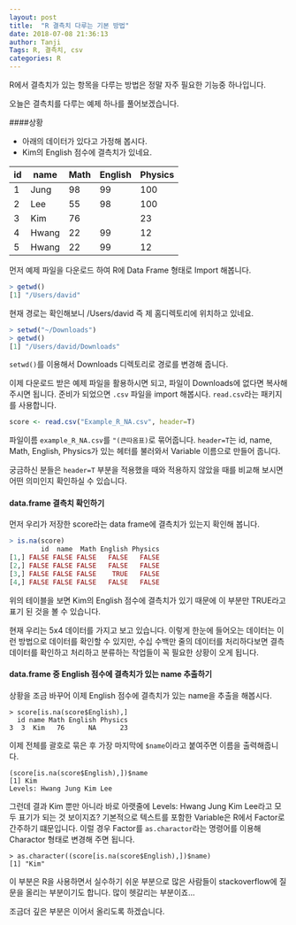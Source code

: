 ```yaml
---
layout: post
title:  "R 결측치 다루는 기본 방법"
date: 2018-07-08 21:36:13
author: Tanji
Tags: R, 결측치, csv
categories: R
---
```



R에서 결측치가 있는 항목을 다루는 방법은 정말 자주 필요한 기능중 하나입니다.

오늘은 결측치를 다루는 예제 하나를 풀어보겠습니다.

####상황

- 아래의 데이터가 있다고 가정해 봅시다.   
- Kim의 English 점수에 결측치가 있네요.

| id  | name  | Math  | English  | Physics  |
|---|---|---|---|---|
|  1 | Jung  | 98  | 99  | 100  |
|  2 | Lee  | 55  | 98  | 100  |
|  3 | Kim  |  76 |   | 23  |
|  4 | Hwang  | 22  | 99  | 12  |
|  5 | Hwang  | 22  | 99  | 12  |

먼저 예제 파일을 다운로드 하여 R에 Data Frame 형태로 Import 해봅니다.

```r
> getwd()
[1] "/Users/david"
```
현재 경로는 확인해보니 /Users/david 즉 제 홈디렉토리에 위치하고 있네요.

```r
> setwd("~/Downloads")
> getwd()
[1] "/Users/david/Downloads"
```

`setwd()`를 이용해서 Downloads 디렉토리로 경로를 변경해 줍니다.

이제 다운로드 받은 예제 파일을 활용하시면 되고, 파일이 Downloads에 없다면 복사해 주시면 됩니다. 준비가 되었으면 `.csv` 파일을 import 해봅시다. `read.csv`라는 패키지를 사용합니다.

```r
score <- read.csv("Example_R_NA.csv", header=T)
```
파일이름 `example_R_NA.csv`를 `"(큰따옴표)`로 묶어줍니다. `header=T`는 id, name, Math, English, Physics가 있는 헤터를 불러와서 Variable 이름으로 만들어 줍니다.

궁금하신 분들은 `header=T` 부분을 적용했을 때와 적용하지 않았을 때를 비교해 보시면 어떤 의미인지 확인하실 수 있습니다. 

#### data.frame 결측치 확인하기
먼저 우리가 저장한 score라는 data frame에 결측치가 있는지 확인해 봅니다.

```r
> is.na(score)
        id  name  Math English Physics
[1,] FALSE FALSE FALSE   FALSE   FALSE
[2,] FALSE FALSE FALSE   FALSE   FALSE
[3,] FALSE FALSE FALSE    TRUE   FALSE
[4,] FALSE FALSE FALSE   FALSE   FALSE
```
위의 테이블을 보면 Kim의 English 점수에 결측치가 있기 때문에 이 부분만 TRUE라고 표기 된 것을 볼 수 있습니다.

현재 우리는 5x4 데이터를 가지고 보고 있습니다. 이렇게 한눈에 들어오는 데이터는 이런 방법으로 데이터를 확인할 수 있지만, 수십 수백만 줄의 데이터를 처리하다보면 결측 데이터를 확인하고 처리하고 분류하는 작업들이 꼭 필요한 상황이 오게 됩니다.

#### data.frame 중 English 점수에 결측치가 있는 name 추출하기

상황을 조금 바꾸어 이제 English 점수에 결측치가 있는 name을 추출을 해봅시다.

```{r}
> score[is.na(score$English),]
  id name Math English Physics
3  3  Kim   76      NA      23
```

이제 전체를 괄호로 묶은 후 가장 마지막에 `$name`이라고 붙여주면 이름을 출력해줍니다.

```{r}
(score[is.na(score$English),])$name
[1] Kim
Levels: Hwang Jung Kim Lee
```

그런데 결과 Kim 뿐만 아니라 바로 아랫줄에 Levels: Hwang Jung Kim Lee라고 모두 표기가 되는 것 보이지죠? 기본적으로 텍스트를 포함한 Variable은 R에서 Factor로 간주하기 떄문입니다. 이럴 경우 Factor를 `as.charactor`라는 명령어를 이용해 Charactor 형태로 변경해 주면 됩니다.

```{r}
> as.character((score[is.na(score$English),])$name)
[1] "Kim"
```

이 부분은 R을 사용하면서 실수하기 쉬운 부분으로 많은 사람들이 stackoverflow에 질문을 올리는 부분이기도 합니다. 많이 헷갈리는 부분이죠...

조금더 깊은 부분은 이어서 올리도록 하겠습니다.